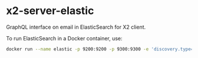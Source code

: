 # x2-server-elastic

GraphQL interface on email in ElasticSearch for X2 client.

To run ElasticSearch in a Docker container, use:

```bash
docker run --name elastic -p 9200:9200 -p 9300:9300 -e 'discovery.type=single-node' docker.elastic.co/elasticsearch/elasticsearch:7.9.0
```
